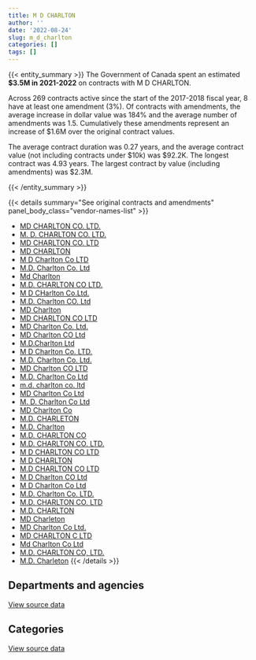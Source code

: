 ```yaml
---
title: M D CHARLTON
author: ''
date: '2022-08-24'
slug: m_d_charlton
categories: []
tags: []
---
```


<script src="/rmarkdown-libs/htmlwidgets/htmlwidgets.js"></script>
<link href="/rmarkdown-libs/datatables-css/datatables-crosstalk.css" rel="stylesheet" />
<script src="/rmarkdown-libs/datatables-binding/datatables.js"></script>
<script src="/rmarkdown-libs/jquery/jquery-3.6.0.min.js"></script>
<link href="/rmarkdown-libs/dt-core-bootstrap/css/dataTables.bootstrap.min.css" rel="stylesheet" />
<link href="/rmarkdown-libs/dt-core-bootstrap/css/dataTables.bootstrap.extra.css" rel="stylesheet" />
<script src="/rmarkdown-libs/dt-core-bootstrap/js/jquery.dataTables.min.js"></script>
<script src="/rmarkdown-libs/dt-core-bootstrap/js/dataTables.bootstrap.min.js"></script>
<link href="/rmarkdown-libs/crosstalk/css/crosstalk.min.css" rel="stylesheet" />
<script src="/rmarkdown-libs/crosstalk/js/crosstalk.min.js"></script>
<script src="/rmarkdown-libs/htmlwidgets/htmlwidgets.js"></script>
<link href="/rmarkdown-libs/datatables-css/datatables-crosstalk.css" rel="stylesheet" />
<script src="/rmarkdown-libs/datatables-binding/datatables.js"></script>
<script src="/rmarkdown-libs/jquery/jquery-3.6.0.min.js"></script>
<link href="/rmarkdown-libs/dt-core-bootstrap/css/dataTables.bootstrap.min.css" rel="stylesheet" />
<link href="/rmarkdown-libs/dt-core-bootstrap/css/dataTables.bootstrap.extra.css" rel="stylesheet" />
<script src="/rmarkdown-libs/dt-core-bootstrap/js/jquery.dataTables.min.js"></script>
<script src="/rmarkdown-libs/dt-core-bootstrap/js/dataTables.bootstrap.min.js"></script>
<link href="/rmarkdown-libs/crosstalk/css/crosstalk.min.css" rel="stylesheet" />
<script src="/rmarkdown-libs/crosstalk/js/crosstalk.min.js"></script>

{{< entity_summary >}}
The Government of Canada spent an estimated **\$3.5M in 2021-2022** on contracts with M D CHARLTON.

Across 269 contracts active since the start of the 2017-2018 fiscal year, 8 have at least one amendment (3%). Of contracts with amendments, the average increase in dollar value was 184% and the average number of amendments was 1.5. Cumulatively these amendments represent an increase of \$1.6M over the original contract values.

The average contract duration was 0.27 years, and the average contract value (not including contracts under \$10k) was \$92.2K. The longest contract was 4.93 years. The largest contract by value (including amendments) was \$2.3M.

{{< /entity_summary >}}

{{< details summary="See original contracts and amendments" panel_body_class="vendor-names-list" >}}
- [MD CHARLTON CO. LTD.](https://search.open.canada.ca/en/ct/?sort=contract_value_f%20desc&page=1&search_text=%22MD%20CHARLTON%20CO.%20LTD.%22)
- [M. D. CHARLTON CO. LTD.](https://search.open.canada.ca/en/ct/?sort=contract_value_f%20desc&page=1&search_text=%22M.%20D.%20CHARLTON%20CO.%20LTD.%22)
- [MD CHARLTON CO. LTD](https://search.open.canada.ca/en/ct/?sort=contract_value_f%20desc&page=1&search_text=%22MD%20CHARLTON%20CO.%20LTD%22)
- [MD CHARLTON](https://search.open.canada.ca/en/ct/?sort=contract_value_f%20desc&page=1&search_text=%22MD%20CHARLTON%22)
- [M D Charlton Co LTD](https://search.open.canada.ca/en/ct/?sort=contract_value_f%20desc&page=1&search_text=%22M%20D%20Charlton%20Co%20LTD%22)
- [M.D. Charlton Co. Ltd](https://search.open.canada.ca/en/ct/?sort=contract_value_f%20desc&page=1&search_text=%22M.D.%20Charlton%20Co.%20Ltd%22)
- [Md Charlton](https://search.open.canada.ca/en/ct/?sort=contract_value_f%20desc&page=1&search_text=%22Md%20Charlton%22)
- [M.D. CHARLTON CO LTD.](https://search.open.canada.ca/en/ct/?sort=contract_value_f%20desc&page=1&search_text=%22M.D.%20CHARLTON%20CO%20LTD.%22)
- [M D CHarlton Co.Ltd.](https://search.open.canada.ca/en/ct/?sort=contract_value_f%20desc&page=1&search_text=%22M%20D%20CHarlton%20Co.Ltd.%22)
- [M.D. Charlton CO. Ltd](https://search.open.canada.ca/en/ct/?sort=contract_value_f%20desc&page=1&search_text=%22M.D.%20Charlton%20CO.%20Ltd%22)
- [MD Charlton](https://search.open.canada.ca/en/ct/?sort=contract_value_f%20desc&page=1&search_text=%22MD%20Charlton%22)
- [MD CHARLTON CO LTD](https://search.open.canada.ca/en/ct/?sort=contract_value_f%20desc&page=1&search_text=%22MD%20CHARLTON%20CO%20LTD%22)
- [MD Charlton Co. Ltd.](https://search.open.canada.ca/en/ct/?sort=contract_value_f%20desc&page=1&search_text=%22MD%20Charlton%20Co.%20Ltd.%22)
- [MD Charlton CO Ltd](https://search.open.canada.ca/en/ct/?sort=contract_value_f%20desc&page=1&search_text=%22MD%20Charlton%20CO%20Ltd%22)
- [M.D.Charlton Ltd](https://search.open.canada.ca/en/ct/?sort=contract_value_f%20desc&page=1&search_text=%22M.D.Charlton%20Ltd%22)
- [M D Charlton Co. LTD.](https://search.open.canada.ca/en/ct/?sort=contract_value_f%20desc&page=1&search_text=%22M%20D%20Charlton%20Co.%20LTD.%22)
- [M.D. Charlton Co. Ltd.](https://search.open.canada.ca/en/ct/?sort=contract_value_f%20desc&page=1&search_text=%22M.D.%20Charlton%20Co.%20Ltd.%22)
- [MD Charlton CO LTD](https://search.open.canada.ca/en/ct/?sort=contract_value_f%20desc&page=1&search_text=%22MD%20Charlton%20CO%20LTD%22)
- [M.D. Charlton Co Ltd](https://search.open.canada.ca/en/ct/?sort=contract_value_f%20desc&page=1&search_text=%22M.D.%20Charlton%20Co%20Ltd%22)
- [m.d. charlton co. ltd](https://search.open.canada.ca/en/ct/?sort=contract_value_f%20desc&page=1&search_text=%22m.d.%20charlton%20co.%20ltd%22)
- [MD Charlton Co Ltd](https://search.open.canada.ca/en/ct/?sort=contract_value_f%20desc&page=1&search_text=%22MD%20Charlton%20Co%20Ltd%22)
- [M. D. Charlton Co Ltd](https://search.open.canada.ca/en/ct/?sort=contract_value_f%20desc&page=1&search_text=%22M.%20D.%20Charlton%20Co%20Ltd%22)
- [MD Charlton Co](https://search.open.canada.ca/en/ct/?sort=contract_value_f%20desc&page=1&search_text=%22MD%20Charlton%20Co%22)
- [M.D. CHARLETON](https://search.open.canada.ca/en/ct/?sort=contract_value_f%20desc&page=1&search_text=%22M.D.%20CHARLETON%22)
- [M.D. Charlton](https://search.open.canada.ca/en/ct/?sort=contract_value_f%20desc&page=1&search_text=%22M.D.%20Charlton%22)
- [M.D. CHARLTON CO](https://search.open.canada.ca/en/ct/?sort=contract_value_f%20desc&page=1&search_text=%22M.D.%20CHARLTON%20CO%22)
- [M.D. CHARLTON CO. LTD.](https://search.open.canada.ca/en/ct/?sort=contract_value_f%20desc&page=1&search_text=%22M.D.%20CHARLTON%20CO.%20LTD.%22)
- [M D CHARLTON CO LTD](https://search.open.canada.ca/en/ct/?sort=contract_value_f%20desc&page=1&search_text=%22M%20D%20CHARLTON%20CO%20LTD%22)
- [M D CHARLTON](https://search.open.canada.ca/en/ct/?sort=contract_value_f%20desc&page=1&search_text=%22M%20D%20CHARLTON%22)
- [M.D CHARLTON CO LTD](https://search.open.canada.ca/en/ct/?sort=contract_value_f%20desc&page=1&search_text=%22M.D%20CHARLTON%20CO%20LTD%22)
- [M D Charlton CO Ltd](https://search.open.canada.ca/en/ct/?sort=contract_value_f%20desc&page=1&search_text=%22M%20D%20Charlton%20CO%20Ltd%22)
- [M D Charlton Co Ltd](https://search.open.canada.ca/en/ct/?sort=contract_value_f%20desc&page=1&search_text=%22M%20D%20Charlton%20Co%20Ltd%22)
- [M.D. Charlton Co. LTD.](https://search.open.canada.ca/en/ct/?sort=contract_value_f%20desc&page=1&search_text=%22M.D.%20Charlton%20Co.%20LTD.%22)
- [M.D. CHARLTON CO. LTD](https://search.open.canada.ca/en/ct/?sort=contract_value_f%20desc&page=1&search_text=%22M.D.%20CHARLTON%20CO.%20LTD%22)
- [M.D. CHARLTON](https://search.open.canada.ca/en/ct/?sort=contract_value_f%20desc&page=1&search_text=%22M.D.%20CHARLTON%22)
- [MD Charleton](https://search.open.canada.ca/en/ct/?sort=contract_value_f%20desc&page=1&search_text=%22MD%20Charleton%22)
- [MD Charlton Co Ltd.](https://search.open.canada.ca/en/ct/?sort=contract_value_f%20desc&page=1&search_text=%22MD%20Charlton%20Co%20Ltd.%22)
- [MD CHARLTON C LTD](https://search.open.canada.ca/en/ct/?sort=contract_value_f%20desc&page=1&search_text=%22MD%20CHARLTON%20C%20LTD%22)
- [Md Charlton Co Ltd](https://search.open.canada.ca/en/ct/?sort=contract_value_f%20desc&page=1&search_text=%22Md%20Charlton%20Co%20Ltd%22)
- [M.D. CHARLTON CO, LTD.](https://search.open.canada.ca/en/ct/?sort=contract_value_f%20desc&page=1&search_text=%22M.D.%20CHARLTON%20CO%2c%20LTD.%22)
- [M.D. Charleton](https://search.open.canada.ca/en/ct/?sort=contract_value_f%20desc&page=1&search_text=%22M.D.%20Charleton%22)
{{< /details >}}

## Departments and agencies

<div id="htmlwidget-1" style="width:100%;height:auto;" class="datatables html-widget"></div>
<script type="application/json" data-for="htmlwidget-1">{"x":{"style":"bootstrap","filter":"none","vertical":false,"data":[["<a href=\"/departments/csc-scc/\">Correctional Service of Canada<\/a>","<a href=\"/departments/dfatd-maecd/\">Global Affairs Canada<\/a>","<a href=\"/departments/dnd-mdn/\">National Defence<\/a>","<a href=\"/departments/ec/\">Environment and Climate Change Canada<\/a>","<a href=\"/departments/nrcan-rncan/\">Natural Resources Canada<\/a>","<a href=\"/departments/oag-bvg/\">Office of the Auditor General of Canada<\/a>","<a href=\"/departments/rcmp-grc/\">Royal Canadian Mounted Police<\/a>","<a href=\"/departments/tc/\">Transport Canada<\/a>"],[null,null,2734188.62,null,null,null,3405955.97,null],[null,12815.51,187277.9,16872.62,59950.43,27538.48,3505039.75,24612.34],[null,716872,613690.74,null,153486.82,null,4045949.74,null],[60095.54,null,990312.37,null,96218.42,null,2379958.2,11109.65]],"container":"<table class=\"table table-striped table-hover row-border order-column display\">\n  <thead>\n    <tr>\n      <th>Department<\/th>\n      <th>2018-2019<\/th>\n      <th>2019-2020<\/th>\n      <th>2020-2021<\/th>\n      <th>2021-2022<\/th>\n    <\/tr>\n  <\/thead>\n<\/table>","options":{"order":[[4,"desc"]],"pageLength":10,"autoWidth":true,"columnDefs":[{"targets":1,"render":"function(data, type, row, meta) {\n    return type !== 'display' ? data : DTWidget.formatCurrency(data, \"$\", 2, 3, \",\", \".\", true, null);\n  }"},{"targets":2,"render":"function(data, type, row, meta) {\n    return type !== 'display' ? data : DTWidget.formatCurrency(data, \"$\", 2, 3, \",\", \".\", true, null);\n  }"},{"targets":3,"render":"function(data, type, row, meta) {\n    return type !== 'display' ? data : DTWidget.formatCurrency(data, \"$\", 2, 3, \",\", \".\", true, null);\n  }"},{"targets":4,"render":"function(data, type, row, meta) {\n    return type !== 'display' ? data : DTWidget.formatCurrency(data, \"$\", 2, 3, \",\", \".\", true, null);\n  }"},{"width":"16%","targets":[1,2,3,4]},{"className":"dt-right","targets":[1,2,3,4]}],"orderClasses":false}},"evals":["options.columnDefs.0.render","options.columnDefs.1.render","options.columnDefs.2.render","options.columnDefs.3.render"],"jsHooks":[]}</script>
<p class="text-right">
<a href="https://github.com/GoC-Spending/contracts-data/tree/main/data/out/vendors/m_d_charlton/summary_by_fiscal_year_by_department.csv" class="source-data-link btn btn-link">View source data</a>
</p>

## Categories

<div id="htmlwidget-2" style="width:100%;height:auto;" class="datatables html-widget"></div>
<script type="application/json" data-for="htmlwidget-2">{"x":{"style":"bootstrap","filter":"none","vertical":false,"data":[["<a href=\"/categories/10_office_management/\">Office management<\/a>","<a href=\"/categories/11_defence/\">Defence<\/a>","<a href=\"/categories/3_information_technology/\">Information technology<\/a>","<a href=\"/categories/4_medical/\">Medical<\/a>","<a href=\"/categories/6_industrial_products_and_services/\">Industrial products and services<\/a>","<a href=\"/categories/8_security_and_protection/\">Security and protection<\/a>","<a href=\"/categories/9_human_capital/\">Human capital<\/a>"],[10823.4,2669387.79,2056002.9,null,1090384.45,244624.78,68921.27],[null,130400.57,3187131.34,null,449469.91,675.59,66429.62],[20769,545054.44,3127508.29,null,1836667.57,null,null],[null,153512.27,1031907.01,12686.63,2085721.34,253866.92,null]],"container":"<table class=\"table table-striped table-hover row-border order-column display\">\n  <thead>\n    <tr>\n      <th>Category<\/th>\n      <th>2018-2019<\/th>\n      <th>2019-2020<\/th>\n      <th>2020-2021<\/th>\n      <th>2021-2022<\/th>\n    <\/tr>\n  <\/thead>\n<\/table>","options":{"order":[[4,"desc"]],"dom":"t","pageLength":30,"autoWidth":true,"columnDefs":[{"targets":1,"render":"function(data, type, row, meta) {\n    return type !== 'display' ? data : DTWidget.formatCurrency(data, \"$\", 2, 3, \",\", \".\", true, null);\n  }"},{"targets":2,"render":"function(data, type, row, meta) {\n    return type !== 'display' ? data : DTWidget.formatCurrency(data, \"$\", 2, 3, \",\", \".\", true, null);\n  }"},{"targets":3,"render":"function(data, type, row, meta) {\n    return type !== 'display' ? data : DTWidget.formatCurrency(data, \"$\", 2, 3, \",\", \".\", true, null);\n  }"},{"targets":4,"render":"function(data, type, row, meta) {\n    return type !== 'display' ? data : DTWidget.formatCurrency(data, \"$\", 2, 3, \",\", \".\", true, null);\n  }"},{"width":"16%","targets":[1,2,3,4]},{"className":"dt-right","targets":[1,2,3,4]}],"orderClasses":false,"lengthMenu":[10,25,30,50,100]}},"evals":["options.columnDefs.0.render","options.columnDefs.1.render","options.columnDefs.2.render","options.columnDefs.3.render"],"jsHooks":[]}</script>
<p class="text-right">
<a href="https://github.com/GoC-Spending/contracts-data/tree/main/data/out/vendors/m_d_charlton/summary_by_fiscal_year_by_category.csv" class="source-data-link btn btn-link">View source data</a>
</p>
